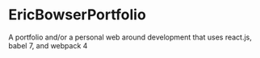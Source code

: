# EricBowserPortfolio
A portfolio and/or a personal web around development that uses react.js, babel 7, and webpack 4
